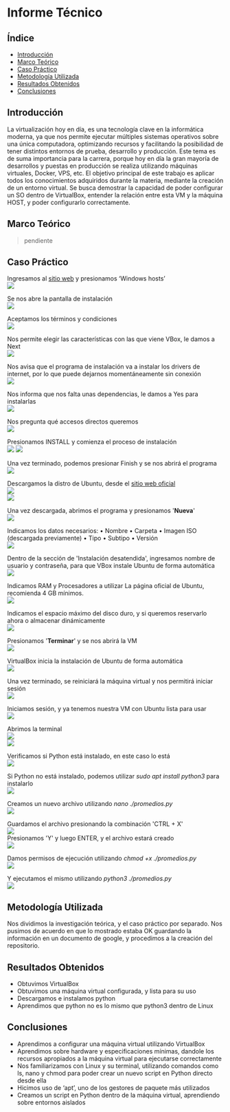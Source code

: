 # Informe Técnico

## <a name = "indice"></a>Índice
- [Introducción](#introduccion)
- [Marco Teórico](#marcoteorico)
- [Caso Práctico](#casopractico)
- [Metodología Utilizada](#metodologia_utilizada)
- [Resultados Obtenidos](#resultados_obtenidos)
- [Conclusiones](#conclusiones)

## <a name = "introduccion"></a>Introducción
La virtualización hoy en día, es una tecnología clave en la informática moderna, ya que nos permite ejecutar múltiples sistemas operativos sobre una única computadora, optimizando recursos y facilitando la posibilidad de tener distintos entornos de prueba, desarrollo y producción.
Este tema es de suma importancia para la carrera, porque hoy en día la gran mayoría de desarrollos y puestas en producción se realiza utilizando máquinas virtuales, Docker, VPS, etc. 
El objetivo principal de este trabajo es aplicar todos los conocimientos adquiridos durante la materia, mediante la creación de un entorno virtual. Se busca demostrar la capacidad de poder configurar un SO dentro de VirtualBox, entender la relación entre esta VM y la máquina HOST, y poder configurarlo correctamente.

## <a name = "marcoteorico"></a>Marco Teórico
> pendiente

## <a name = "casopractico"></a>Caso Práctico
Ingresamos al [sitio web](<https://www.virtualbox.org/wiki/Downloads>) y presionamos ‘Windows hosts’
<br>
![](./imagenes/firefox_eVA2T2NJfV.png)
<br>

Se nos abre la pantalla de instalación
<br>
![](./imagenes/VirtualBox-7.1.10-169112-Win_9cx8wGoYV0.png)
<br>

Aceptamos los términos y condiciones
<br>
![](./imagenes/VirtualBox-7.1.10-169112-Win_GxfETMiurJ.png)
<br>

Nos permite elegir las características con las que viene VBox, le damos a Next
<br>
![](./imagenes/VirtualBox-7.1.10-169112-Win_iUoKDGQAkd.png)
<br>

Nos avisa que el programa de instalación va a instalar los drivers de internet, por lo que puede dejarnos momentáneamente sin conexión
<br>
![](./imagenes/VirtualBox-7.1.10-169112-Win_ynsEyYla47.png)
<br>

Nos informa que nos falta unas dependencias, le damos a Yes para instalarlas
<br>
![](./imagenes/VirtualBox-7.1.10-169112-Win_kUeuwb6hBH.png)
<br>

Nos pregunta qué accesos directos queremos
<br>
![](./imagenes/VirtualBox-7.1.10-169112-Win_IXlAFSGKa6.png)
<br>

Presionamos INSTALL y comienza el proceso de instalación
<br>
![](./imagenes/VirtualBox-7.1.10-169112-Win_2pSOGrfwkG.png)
![](./imagenes/VirtualBox-7.1.10-169112-Win_KhYO8XW7rQ.png)
<br>

Una vez terminado, podemos presionar Finish y se nos abrirá el programa
<br>
![](./imagenes/VirtualBox-7.1.10-169112-Win_vbzEVqbWIQ.png)
<br>


Descargamos la distro de Ubuntu, desde el [sitio web oficial](https://ubuntu.com/download/desktop)
<br>
![](./imagenes/firefox_4Vx7RG5VEf.png)
<br>
![](./imagenes/explorer_2jRK6b9tup.png)
<br>

Una vez descargada, abrimos el programa y presionamos '**Nueva**'
<br>
![](./imagenes/VirtualBox_h4spb5XFcf.png)
<br>

Indicamos los datos necesarios:
• Nombre
• Carpeta
• Imagen ISO (descargada previamente)
• Tipo
• Subtipo
• Versión
<br>
![](./imagenes/VirtualBox_t5eeNUbrGI.png)
<br>

Dentro de la sección de 'Instalación desatendida', ingresamos nombre de usuario y contraseña, para que VBox instale Ubuntu de forma automática
<br>
![](./imagenes/VirtualBox_Tub25Ohdff.png)
<br>

Indicamos RAM y Procesadores a utilizar
La página oficial de Ubuntu, recomienda 4 GB mínimos.
<br>
![](./imagenes/VirtualBox_6tXlkeniVO.png)
<br>

Indicamos el espacio máximo del disco duro, y si queremos reservarlo ahora o almacenar dinámicamente
<br>
![](./imagenes/VirtualBox_ftojgare1K.png)
<br>

Presionamos '**Terminar**' y se nos abrirá la VM
<br>
![](./imagenes/VirtualBox_WMWPePWjtZ.png)
<br>

VirtualBox inicia la instalación de Ubuntu de forma automática
<br>
![](./imagenes/VirtualBoxVM_EGajKrp2v4.png)
<br>

Una vez terminado, se reiniciará la máquina virtual y nos permitirá iniciar sesión
<br>
![](./imagenes/VirtualBoxVM_8fVetkh7xC.png)
<br>

Iniciamos sesión, y ya tenemos nuestra VM con Ubuntu lista para usar
<br>
![](./imagenes/VirtualBoxVM_opawkC3AAs.png)
<br>

Abrimos la terminal
<br>
![](./imagenes/VirtualBoxVM_PLIVllGpQ5.png)
<br>
![](./imagenes/VirtualBoxVM_oECnFkOQW0.png)
<br>

Verificamos si Python está instalado, en este caso lo está
<br>
![](./imagenes/VirtualBoxVM_0O5kUZYUya.png)
<br>

Si Python no está instalado, podemos utilizar *sudo apt install python3* para instalarlo
<br>
![](./imagenes/VirtualBoxVM_dhhsLJu00N.png)
<br>

Creamos un nuevo archivo utilizando *nano ./promedios.py*
<br>
![](./imagenes/VirtualBoxVM_XsydECM6vx.png)
<br>

Guardamos el archivo presionando la combinación 'CTRL + X'
<br>
![](./imagenes/VirtualBoxVM_svIfZOs0OP.png)
<br>
Presionamos 'Y' y luego ENTER, y el archivo estará creado
<br>
![](./imagenes/VirtualBoxVM_5iSeK6FaT5.png)
<br>

Damos permisos de ejecución utilizando *chmod +x ./promedios.py*
<br>
![](./imagenes/VirtualBoxVM_4zfbvkwh35.png)
<br>

Y ejecutamos el mismo utilizando *python3 ./promedios.py*
<br>
![](./imagenes/VirtualBoxVM_mflhhcAYs2.png)
<br>

## <a name = "metodologia_utilizada"></a>Metodología Utilizada
Nos dividimos la investigación teórica, y el caso práctico por separado. Nos pusimos de acuerdo en que lo mostrado estaba OK guardando la información en un documento de google, y procedimos a la creación del repositorio.

## <a name = "resultados_obtenidos"></a>Resultados Obtenidos
- Obtuvimos VirtualBox
- Obtuvimos una máquina virtual configurada, y lista para su uso
- Descargamos e instalamos python
- Aprendimos que python no es lo mismo que python3 dentro de Linux

## <a name = "conclusiones"></a>Conclusiones
- Aprendimos a configurar una máquina virtual utilizando VirtualBox
- Aprendimos sobre hardware y especificaciones mínimas, dandole los recursos apropiados a la máquina virtual para ejecutarse correctamente
- Nos familiarizamos con Linux y su terminal, utilizando comandos como ls, nano y chmod para poder crear un nuevo script en Python directo desde ella
- Hicimos uso de ‘apt’, uno de los gestores de paquete más utilizados
- Creamos un script en Python dentro de la máquina virtual, aprendiendo sobre entornos aislados